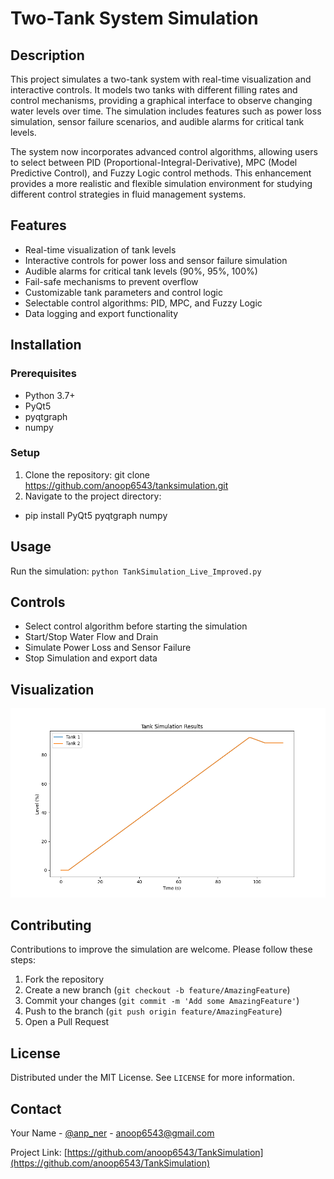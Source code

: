 # Two-Tank System Simulation

## Description
This project simulates a two-tank system with real-time visualization and interactive controls. It models two tanks with different filling rates and control mechanisms, providing a graphical interface to observe changing water levels over time. The simulation includes features such as power loss simulation, sensor failure scenarios, and audible alarms for critical tank levels.

The system now incorporates advanced control algorithms, allowing users to select between PID (Proportional-Integral-Derivative), MPC (Model Predictive Control), and Fuzzy Logic control methods. This enhancement provides a more realistic and flexible simulation environment for studying different control strategies in fluid management systems.

## Features
- Real-time visualization of tank levels
- Interactive controls for power loss and sensor failure simulation
- Audible alarms for critical tank levels (90%, 95%, 100%)
- Fail-safe mechanisms to prevent overflow
- Customizable tank parameters and control logic
- Selectable control algorithms: PID, MPC, and Fuzzy Logic
- Data logging and export functionality

## Installation

### Prerequisites
- Python 3.7+
- PyQt5
- pyqtgraph
- numpy

### Setup
1. Clone the repository:
      git clone https://github.com/anoop6543/tanksimulation.git
2. Navigate to the project directory:
* pip install PyQt5 pyqtgraph numpy


## Usage
Run the simulation: `python TankSimulation_Live_Improved.py`

## Controls
- Select control algorithm before starting the simulation
- Start/Stop Water Flow and Drain
- Simulate Power Loss and Sensor Failure
- Stop Simulation and export data

## Visualization
![Two-Tank System Simulation](simulation_results.png)

## Contributing
Contributions to improve the simulation are welcome. Please follow these steps:
1. Fork the repository
2. Create a new branch (`git checkout -b feature/AmazingFeature`)
3. Commit your changes (`git commit -m 'Add some AmazingFeature'`)
4. Push to the branch (`git push origin feature/AmazingFeature`)
5. Open a Pull Request

## License
Distributed under the MIT License. See `LICENSE` for more information.

## Contact
Your Name - [@anp_ner](https://twitter.com/anp_ner_) - anoop6543@gmail.com

Project Link: [https://github.com/anoop6543/TankSimulation](https://github.com/anoop6543/TankSimulation)